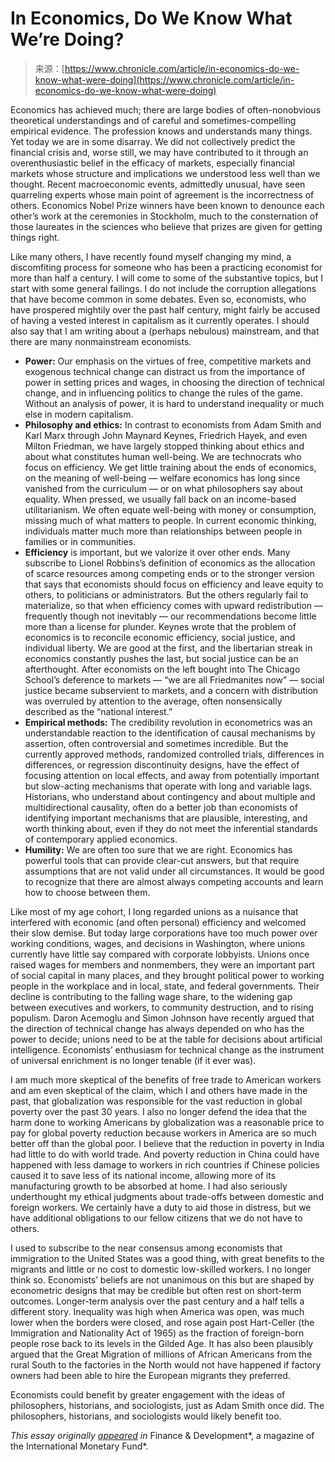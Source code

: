 <!--yml
category: 未分类
date: 2024-05-27 15:05:42
-->

# In Economics, Do We Know What We’re Doing?

> 来源：[https://www.chronicle.com/article/in-economics-do-we-know-what-were-doing](https://www.chronicle.com/article/in-economics-do-we-know-what-were-doing)

<dropcap class="cms-Styles-dropcap">E</dropcap>conomics has achieved much; there are large bodies of often-nonobvious theoretical understandings and of careful and sometimes-compelling empirical evidence. The profession knows and understands many things. Yet today we are in some disarray. We did not collectively predict the financial crisis and, worse still, we may have contributed to it through an overenthusiastic belief in the efficacy of markets, especially financial markets whose structure and implications we understood less well than we thought. Recent macroeconomic events, admittedly unusual, have seen quarreling experts whose main point of agreement is the incorrectness of others. Economics Nobel Prize winners have been known to denounce each other’s work at the ceremonies in Stockholm, much to the consternation of those laureates in the sciences who believe that prizes are given for getting things right.

Like many others, I have recently found myself changing my mind, a discomfiting process for someone who has been a practicing economist for more than half a century. I will come to some of the substantive topics, but I start with some general failings. I do not include the corruption allegations that have become common in some debates. Even so, economists, who have prospered mightily over the past half century, might fairly be accused of having a vested interest in capitalism as it currently operates. I should also say that I am writing about a (perhaps nebulous) mainstream, and that there are many nonmainstream economists.

*   **Power:** Our emphasis on the virtues of free, competitive markets and exogenous technical change can distract us from the importance of power in setting prices and wages, in choosing the direction of technical change, and in influencing politics to change the rules of the game. Without an analysis of power, it is hard to understand inequality or much else in modern capitalism.
*   **Philosophy and ethics:** In contrast to economists from Adam Smith and Karl Marx through John Maynard Keynes, Friedrich Hayek, and even Milton Friedman, we have largely stopped thinking about ethics and about what constitutes human well-being. We are technocrats who focus on efficiency. We get little training about the ends of economics, on the meaning of well-being — welfare economics has long since vanished from the curriculum — or on what philosophers say about equality. When pressed, we usually fall back on an income-based utilitarianism. We often equate well-being with money or consumption, missing much of what matters to people. In current economic thinking, individuals matter much more than relationships between people in families or in communities.
*   **Efficiency** is important, but we valorize it over other ends. Many subscribe to Lionel Robbins’s definition of economics as the allocation of scarce resources among competing ends or to the stronger version that says that economists should focus on efficiency and leave equity to others, to politicians or administrators. But the others regularly fail to materialize, so that when efficiency comes with upward redistribution — frequently though not inevitably — our recommendations become little more than a license for plunder. Keynes wrote that the problem of economics is to reconcile economic efficiency, social justice, and individual liberty. We are good at the first, and the libertarian streak in economics constantly pushes the last, but social justice can be an afterthought. After economists on the left bought into The Chicago School’s deference to markets — “we are all Friedmanites now” — social justice became subservient to markets, and a concern with distribution was overruled by attention to the average, often nonsensically described as the “national interest.”
*   **Empirical methods:** The credibility revolution in econometrics was an understandable reaction to the identification of causal mechanisms by assertion, often controversial and sometimes incredible. But the currently approved methods, randomized controlled trials, differences in differences, or regression discontinuity designs, have the effect of focusing attention on local effects, and away from potentially important but slow-acting mechanisms that operate with long and variable lags. Historians, who understand about contingency and about multiple and multidirectional causality, often do a better job than economists of identifying important mechanisms that are plausible, interesting, and worth thinking about, even if they do not meet the inferential standards of contemporary applied economics.
*   **Humility:** We are often too sure that we are right. Economics has powerful tools that can provide clear-cut answers, but that require assumptions that are not valid under all circumstances. It would be good to recognize that there are almost always competing accounts and learn how to choose between them.

<dropcap class="cms-Styles-dropcap">L</dropcap>ike most of my age cohort, I long regarded unions as a nuisance that interfered with economic (and often personal) efficiency and welcomed their slow demise. But today large corporations have too much power over working conditions, wages, and decisions in Washington, where unions currently have little say compared with corporate lobbyists. Unions once raised wages for members and nonmembers, they were an important part of social capital in many places, and they brought political power to working people in the workplace and in local, state, and federal governments. Their decline is contributing to the falling wage share, to the widening gap between executives and workers, to community destruction, and to rising populism. Daron Acemoglu and Simon Johnson have recently argued that the direction of technical change has always depended on who has the power to decide; unions need to be at the table for decisions about artificial intelligence. Economists’ enthusiasm for technical change as the instrument of universal enrichment is no longer tenable (if it ever was).

I am much more skeptical of the benefits of free trade to American workers and am even skeptical of the claim, which I and others have made in the past, that globalization was responsible for the vast reduction in global poverty over the past 30 years. I also no longer defend the idea that the harm done to working Americans by globalization was a reasonable price to pay for global poverty reduction because workers in America are so much better off than the global poor. I believe that the reduction in poverty in India had little to do with world trade. And poverty reduction in China could have happened with less damage to workers in rich countries if Chinese policies caused it to save less of its national income, allowing more of its manufacturing growth to be absorbed at home. I had also seriously underthought my ethical judgments about trade-offs between domestic and foreign workers. We certainly have a duty to aid those in distress, but we have additional obligations to our fellow citizens that we do not have to others.

I used to subscribe to the near consensus among economists that immigration to the United States was a good thing, with great benefits to the migrants and little or no cost to domestic low-skilled workers. I no longer think so. Economists’ beliefs are not unanimous on this but are shaped by econometric designs that may be credible but often rest on short-term outcomes. Longer-term analysis over the past century and a half tells a different story. Inequality was high when America was open, was much lower when the borders were closed, and rose again post Hart-Celler (the Immigration and Nationality Act of 1965) as the fraction of foreign-born people rose back to its levels in the Gilded Age. It has also been plausibly argued that the Great Migration of millions of African Americans from the rural South to the factories in the North would not have happened if factory owners had been able to hire the European migrants they preferred.

Economists could benefit by greater engagement with the ideas of philosophers, historians, and sociologists, just as Adam Smith once did. The philosophers, historians, and sociologists would likely benefit too.

*This essay originally* [*appeared*](https://www.imf.org/en/Publications/fandd/issues/2024/03/Symposium-Rethinking-Economics-Angus-Deaton) *in* Finance & Development*, a magazine of the International Monetary Fund*.